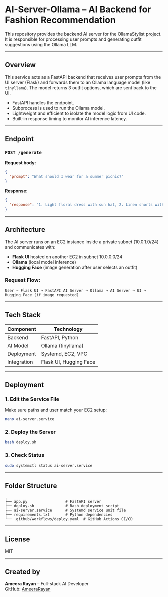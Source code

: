 # AI-Server-Ollama – AI Backend for Fashion Recommendation

This repository provides the backend AI server for the OllamaStylist project. It is responsible for processing user prompts and generating outfit suggestions using the Ollama LLM.

---

## Overview

This service acts as a FastAPI backend that receives user prompts from the UI server (Flask) and forwards them to an Ollama language model (like `tinyllama`). The model returns 3 outfit options, which are sent back to the UI.

- FastAPI handles the endpoint.
- Subprocess is used to run the Ollama model.
- Lightweight and efficient to isolate the model logic from UI code.
- Built-in response timing to monitor AI inference latency.

---

## Endpoint

### `POST /generate`

**Request body:**
```json
{
  "prompt": "What should I wear for a summer picnic?"
}
```

**Response:**
```json
{
  "response": "1. Light floral dress with sun hat, 2. Linen shorts with a tank top, 3. Casual jumpsuit with flat sandals"
}
```

---

## Architecture

The AI server runs on an EC2 instance inside a private subnet (10.0.1.0/24) and communicates with:

- **Flask UI** hosted on another EC2 in subnet 10.0.0.0/24
- **Ollama** (local model inference)
- **Hugging Face** (image generation after user selects an outfit)

### Request Flow:
```
User → Flask UI → FastAPI AI Server → Ollama → AI Server → UI → Hugging Face (if image requested)
```

---

## Tech Stack

| Component    | Technology         |
|--------------|--------------------|
| Backend      | FastAPI, Python    |
| AI Model     | Ollama (tinyllama) |
| Deployment   | Systemd, EC2, VPC  |
| Integration  | Flask UI, Hugging Face |

---

## Deployment

### 1. Edit the Service File
Make sure paths and user match your EC2 setup:
```bash
nano ai-server.service
```

### 2. Deploy the Server
```bash
bash deploy.sh
```

### 3. Check Status
```bash
sudo systemctl status ai-server.service
```

---

## Folder Structure

```
.
├── app.py                 # FastAPI server
├── deploy.sh              # Bash deployment script
├── ai-server.service      # Systemd service unit file
├── requirements.txt       # Python dependencies
└── .github/workflows/deploy.yaml  # GitHub Actions CI/CD
```

---

## License

MIT

---

## Created by

**Ameera Rayan** – Full-stack AI Developer  
GitHub: [AmeeraRayan](https://github.com/AmeeraRayan)
